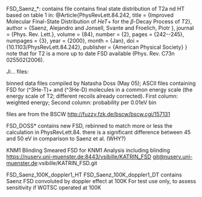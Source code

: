 
FSD_Saenz_*: contains
file contains final state distribution of T2a nd HT based on table 1 in:
@Article{PhysRevLett.84.242,
  title = {Improved Molecular Final-State Distribution of $HeT+$ for the $\beta{}$-Decay Process of $T2$},
  author = {Saenz, Alejandro  and Jonsell, Svante  and Froelich, Piotr },
  journal = {Phys. Rev. Lett.},
  volume = {84},
  number = {2},
  pages = {242--245},
  numpages = {3},
  year = {2000},
  month = {Jan},
  doi = {10.1103/PhysRevLett.84.242},
  publisher = {American Physical Society}
}
note that for T2 is a more up to date FSD available (Phys. Rev. C73n 025502(2006).


Ji... files:

binned data files compiled by Natasha Doss (May 05);
ASCII files containing FSD for (^3He-T)+ and (^3He-D) molecules in a common energy scale (the energy scale of T2; different recoils already corrected).
First column: weighted energy;
Second column: probability per 0.01eV bin

files are from the BSCW
http://fuzzy.fzk.de/bscw/bscw.cgi/157131

FSD_DOSS*
contains new FSD, rebinned to match more or less the calculation in PhysRevLett.84.
there is a significant difference between 45 and 50 eV in comparison to Saenz et al. (WHY?)

KNM1 Blinding
Smeared FSD for KNM1 Analysis including blinding
https://nuserv.uni-muenster.de:8443/vsibille/KATRIN_FSD
git@nuserv.uni-muenster.de:vsibille/KATRIN_FSD.git

FSD_Saenz_100K_doppler1_HT
FSD_Saenz_100K_doppler1_DT
contains Saenz FSD convoluted by doppler effect at 100K
For test use only, to assess sensitivity if WGTSC operated at 100K



